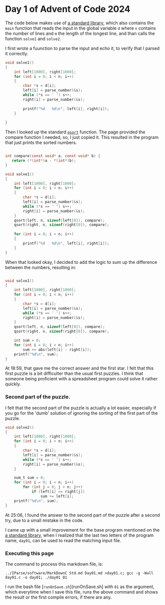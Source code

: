 # Day 1 of Advent of Code 2024

The code below makes use of [a standard library](Std.md), which
also contains the `main` function that reads the input in the global variable `d`
where `n` contains the number of lines and `m` the length of the longest line,
and than calls the function `solve1` and `solve2`.

I first wrote a fuunction to parse the input and echo it, to verify that I parsed
it correctly.

```c
void solve1()
{
	int left[1000], right[1000];
	for (int i = 0; i < n; i++)
	{
		char *s = d[i];
		left[i] = parse_number(&s);
		while (*s == ' ') s++;
		right[i] = parse_number(&s);
		
		printf("%d   %d\n", left[i], right[i]);
	}
	
}
```

Then I looked up the standard [`qsort`](https://www.tutorialspoint.com/c_standard_library/c_function_qsort.htm)
function. The page provided the compare function I needed, so, I just copied it.
This resulted in the program that just prints the sorted numbers.

```c

int compare(const void* a, const void* b) {
   return (*(int*)a - *(int*)b);
}

void solve1()
{
	int left[1000], right[1000];
	for (int i = 0; i < n; i++)
	{
		char *s = d[i];
		left[i] = parse_number(&s);
		while (*s == ' ') s++;
		right[i] = parse_number(&s);
	}
	qsort(left, n, sizeof(left[0]), compare);
	qsort(right, n, sizeof(right[0]), compare);
	
	for (int i = 0; i < n; i++)
	{
		printf("%d   %d\n", left[i], right[i]);
	}
}
```

When that looked okay, I decided to add the logic to sum up the
difference between the numbers, resulting in:

```c

void solve1()
{
	int left[1000], right[1000];
	for (int i = 0; i < n; i++)
	{
		char *s = d[i];
		left[i] = parse_number(&s);
		while (*s == ' ') s++;
		right[i] = parse_number(&s);
	}
	qsort(left, n, sizeof(left[0]), compare);
	qsort(right, n, sizeof(right[0]), compare);

	int sum = 0;	
	for (int i = 0; i < n; i++)
		sum += abs(left[i] - right[i]);
	printf("%d\n", sum);
}
```

At 18:59, that gave me the correct answer and the first star.
I felt that this first puzzle is a bit difficulter than the
usual first puzzles. I think that someone being proficient with
a spreadsheet program could solve it rather quickly.

### Second part of the puzzle.

I felt that the second part of the puzzle is actually a lot
easier, especially if you go for the 'dumb' solution of ignoring
the sorting of the first part of the puzzle.

```c
void solve2()
{
	int left[1000], right[1000];
	for (int i = 0; i < n; i++)
	{
		char *s = d[i];
		left[i] = parse_number(&s);
		while (*s == ' ') s++;
		right[i] = parse_number(&s);
	}

	num_t sum = 0;
	for (int i = 0; i < n; i++)
		for (int j = 0; j < n; j++)
			if (left[i] == right[j])
				sum += left[i];
	printf("%d\n", sum);
}

```

At 25:06, I found the answer to the second part of the puzzle
after a second try, due to a small mistake in the code.

I came up with a small improvement for the base program mentioned
on the [a standard library](Std.md), when I realized that the last two
letters of the program name, `day01`, can be used to read the matching
input file.
	
### Executing this page

The command to process this markdown file, is:
```
../IParse/software/MarkDownC Std.md Day01.md >day01.c; gcc -g -Wall day01.c -o day01; ./day01 01
```
I run the bash file [`runOnSave.sh`](runOnSave.sh] with `01` as the argument,
which everytime when I save this file, runs the above command and shows the
result or the first compile errors, if there are any.


